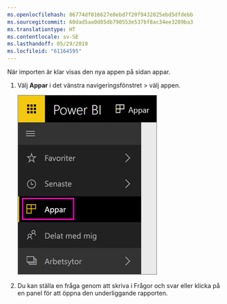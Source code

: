 ```yaml
---
ms.openlocfilehash: 86774df016627e8ebd7f20f9432025ebd5dfdebb
ms.sourcegitcommit: 60dad5aa0d85db790553e537bf8ac34ee3289ba3
ms.translationtype: HT
ms.contentlocale: sv-SE
ms.lasthandoff: 05/29/2019
ms.locfileid: "61164595"
---
```

När importen är klar visas den nya appen på sidan appar.

1. Välj **Appar** i det vänstra navigeringsfönstret > välj appen.
   
     ![Appar i det vänstra navigeringsfönstret](media/powerbi-service-apps-open-app/power-bi-service-apps-left-nav.png)
2. Du kan ställa en fråga genom att skriva i Frågor och svar eller klicka på en panel för att öppna den underliggande rapporten. 

